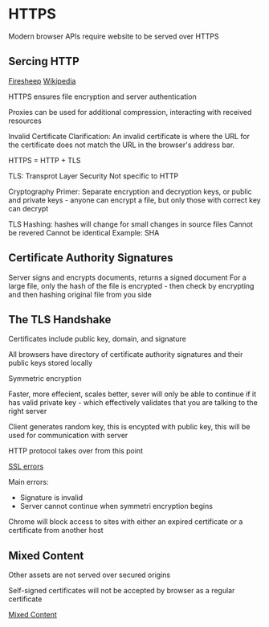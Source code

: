 # HTTPS

Modern browser APIs require website to be served over HTTPS

## Sercing HTTP

[Firesheep](https://codebutler.github.io/firesheep/)
[Wikipedia](https://en.wikipedia.org/wiki/Firesheep)

HTTPS ensures file encryption and server authentication

Proxies can be used for additional compression, interacting with received 
resources

Invalid Certificate Clarification: An invalid certificate is where the URL for 
the certificate does not match the URL in the browser's address bar.

HTTPS = HTTP + TLS

TLS: Transprot Layer Security
Not specific to HTTP

Cryptography Primer: Separate encryption and decryption keys, or public and 
private keys - anyone can encrypt a file, but only those with correct key can 
decrypt

TLS Hashing: hashes will change for small changes in source files
Cannot be revered
Cannot be identical
Example: SHA

## Certificate Authority Signatures

Server signs and encrypts documents, returns a signed document
For a large file, only the hash of the file is encrypted - then check by 
encrypting and then hashing original file from you side

## The TLS Handshake

Certificates include public key, domain, and signature

All browsers have directory of certificate authority signatures and their 
public keys stored locally

Symmetric encryption

Faster, more effecient, scales better, sever will only be able to continue if it 
has valid private key - which effectively validates that you are talking to the 
right server

Client generates random key, this is encypted with public key, this will be used 
for communication with server

HTTP protocol takes over from this point

[SSL errors](https://badssl.com/)

Main errors:
* Signature is invalid
* Server cannot continue when symmetri encryption begins

Chrome will block access to sites with either an expired certificate or a 
certificate from another host

## Mixed Content

Other assets are not served over secured origins

Self-signed certificates will not be accepted by browser as a regular 
certificate

[Mixed Content](https://developer.mozilla.org/en-US/docs/Web/Security/Mixed_content)
